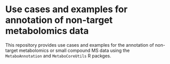 # Use cases and examples for annotation of non-target metabolomics data

This repository provides use cases and examples for the annotation of non-target
metabolomics or small compound MS data using the `MetaboAnnotation` and
`MetaboCoreUtils` R packges.

